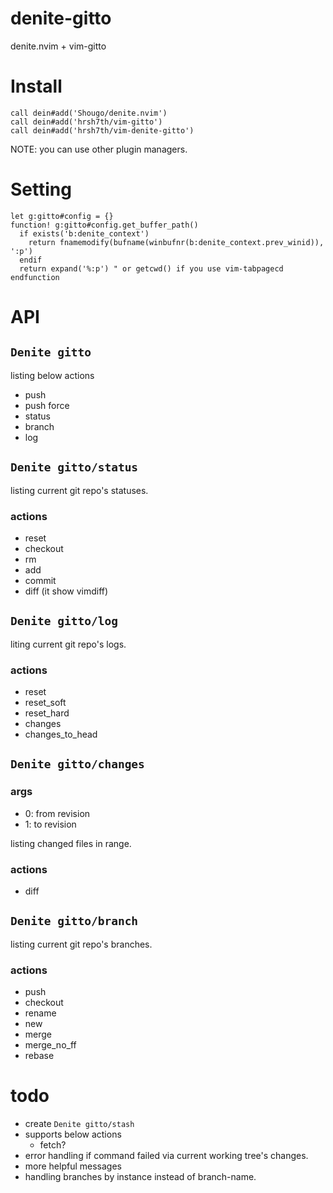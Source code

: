 # denite-gitto
denite.nvim + vim-gitto

# Install
```
call dein#add('Shougo/denite.nvim')
call dein#add('hrsh7th/vim-gitto')
call dein#add('hrsh7th/vim-denite-gitto')
```

NOTE: you can use other plugin managers.

# Setting
```
let g:gitto#config = {}
function! g:gitto#config.get_buffer_path()
  if exists('b:denite_context')
    return fnamemodify(bufname(winbufnr(b:denite_context.prev_winid)), ':p')
  endif
  return expand('%:p') " or getcwd() if you use vim-tabpagecd
endfunction
```

# API
## `Denite gitto`
listing below actions

- push
- push force
- status
- branch
- log

## `Denite gitto/status`

listing current git repo's statuses.

### actions
- reset
- checkout
- rm
- add
- commit
- diff (it show vimdiff)


## `Denite gitto/log`

liting current git repo's logs.

### actions
- reset
- reset_soft
- reset_hard
- changes
- changes_to_head

## `Denite gitto/changes`

### args
- 0: from revision
- 1: to revision

listing changed files in range.

### actions
- diff

## `Denite gitto/branch`

listing current git repo's branches.

### actions
- push
- checkout
- rename
- new
- merge
- merge_no_ff
- rebase

# todo
- create `Denite gitto/stash`
- supports below actions
  - fetch?
- error handling if command failed via current working tree's changes.
- more helpful messages
- handling branches by instance instead of branch-name.
